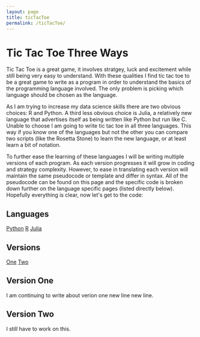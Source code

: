 ```yaml
---
layout: page
title: ticTacToe
permalink: /ticTacToe/
---
```


# Tic Tac Toe Three Ways

Tic Tac Toe is a great game, it involves stratgey, luck and excitement while still being very easy to understand.  With these qualities I find tic tac toe to be a great game to write as a program in order to understand the basics of the programming language involved.  The only problem is picking which language should be chosen as the language.

As I am trying to increase my data science skills there are two obvious choices: R and Python.  A third less obvious choice is Julia, a relatively new language that advertises itself as being written like Python but run like C.  Unable to choose I am going to write tic tac toe in all three languages.  This way if you know one of the languages but not the other you can compare two scripts (like the Rosetta Stone) to learn the new language, or at least learn a bit of notation.  

To further ease the learning of these languages I will be writing multiple versions of each program.  As each version progresses it will grow in coding and strategy complexity.  However, to ease in translating each version will maintain the same pseudocode or template and differ in syntax.  All of the pseudocode can be found on this page and the specific code is broken down further on the language specific pages (listed directly below).  Hopefully everything is clear, now let's get to the code:

<div class="ticTacToe-header">
<div style="text-align: left"> <h2> Languages </h2> </div>
</div>

<div class="ticTacToe-links">
  <a class="link" href="https://kulmsc.github.io/ticTacToe/python">Python</a>
  <a class="link" href="https://kulmsc.github.io/ticTacToe/R">R</a>
  <a class="link" href="https://kulmsc.github.io/ticTacToe/julia">Julia</a>
</div>

<div class="ticTacToe-header">
<div style="text-align: left"> <h2> Versions </h2> </div>
</div>

<div class="ticTacToe-links">
  <a class="link" href="#one" data-scroll>One</a>
	<a class="link" href="#two" data-scroll>Two</a>
</div>

<div class="vertical-space"></div>

<section id="one">
</section>

## Version One

I am continuing to write about verion one
new line new line.


<div class="vertical-space"></div>

<section id="two">
</section>

## Version Two

I still have to work on this.
